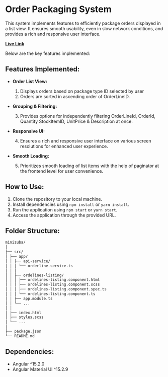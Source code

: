 # Order Packaging System

This system implements features to efficiently package orders displayed in a list view. It ensures smooth usability, even in slow network conditions, and provides a rich and responsive user interface.

**[Live Link](https://viswasai13.github.io/MiniZuba/)**

Below are the key features implemented:

## Features Implemented:

- **Order List View:**

  1. Displays orders based on package type ID selected by user
  2. Orders are sorted in ascending order of OrderLineID.

- **Grouping & Filtering:**

  3. Provides options for independently filtering OrderLineId, OrderId, Quantity StockItemID, UnitPrice & Description at once.

- **Responsive UI:**

  4. Ensures a rich and responsive user interface on various screen resolutions for enhanced user experience.

- **Smooth Loading:**

  5. Prioritizes smooth loading of list items with the help of paginator at the frontend level for user convenience.

<!-- 5. **Unit Test Cases:**

   - Includes comprehensive unit test cases to ensure functionality.

6. **Package Type Color Coding:**
   - Each package type is color-coded for easy identification. -->

## How to Use:

1. Clone the repository to your local machine.
2. Install dependencies using `npm install` or `yarn install`.
3. Run the application using `npm start` or `yarn start`.
4. Access the application through the provided URL.

## Folder Structure:

```bash
minizuba/
│
├── src/
│ ├── app/
│ │ ├── api-service/
│ │ │ └── orderline-service.ts
│ │ │
│ │ ├── ordelines-listing/
│ │ │ ├── ordelines-listing.component.html
│ │ │ ├── ordelines-listing.component.scss
│ │ │ ├── ordelines-listing.component.spec.ts
│ │ │ └── ordelines-listing.component.ts
│ │ ├── app.module.ts
│ │ └── ...
│ │
│ ├── index.html
│ ├── styles.scss
│ └── ...
│
├── package.json
└── README.md
```

## Dependencies:

- Angular ^15.2.0
- Angular Material UI ^15.2.9
